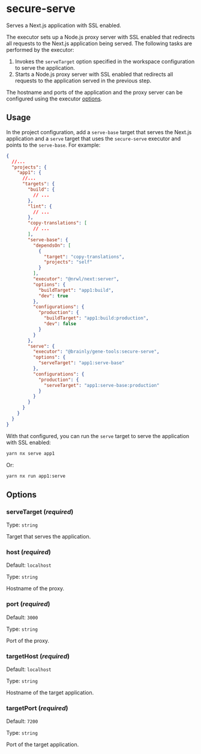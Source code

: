 # secure-serve

Serves a Next.js application with SSL enabled.

The executor sets up a Node.js proxy server with SSL enabled that redirects all requests to the Next.js application being served. The following tasks are performed by the executor:

1. Invokes the `serveTarget` option specified in the workspace configuration to serve the application.
2. Starts a Node.js proxy server with SSL enabled that redirects all requests to the application served in the previous step.

The hostname and ports of the application and the proxy server can be configured using the executor [options](#options).

## Usage

In the project configuration, add a `serve-base` target that serves the Next.js application and a `serve` target that uses the `secure-serve` executor and points to the `serve-base`. For example:

```json
{
  //...
  "projects": {
    "app1": {
      //...
      "targets": {
        "build": {
          // ...
        },
        "lint": {
          // ...
        },
        "copy-translations": [
          // ...
        ],
        "serve-base": {
          "dependsOn": [
            {
              "target": "copy-translations",
              "projects": "self"
            }
          ],
          "executor": "@nrwl/next:server",
          "options": {
            "buildTarget": "app1:build",
            "dev": true
          },
          "configurations": {
            "production": {
              "buildTarget": "app1:build:production",
              "dev": false
            }
          }
        },
        "serve": {
          "executor": "@brainly/gene-tools:secure-serve",
          "options": {
            "serveTarget": "app1:serve-base"
          },
          "configurations": {
            "production": {
              "serveTarget": "app1:serve-base:production"
            }
          }
        }
      }
    }
  }
}
```

With that configured, you can run the `serve` target to serve the application with SSL enabled:

```bash
yarn nx serve app1
```

Or:

```bash
yarn nx run app1:serve
```

## Options

### serveTarget (_**required**_)

Type: `string`

Target that serves the application.

### host (_**required**_)

Default: `localhost`

Type: `string`

Hostname of the proxy.

### port (_**required**_)

Default: `3000`

Type: `string`

Port of the proxy.

### targetHost (_**required**_)

Default: `localhost`

Type: `string`

Hostname of the target application.

### targetPort (_**required**_)

Default: `7200`

Type: `string`

Port of the target application.
